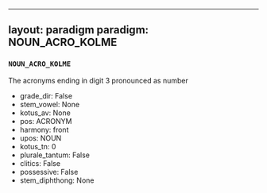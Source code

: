 
---
layout: paradigm
paradigm: NOUN_ACRO_KOLME
---
### ` NOUN_ACRO_KOLME `

The acronyms ending in digit 3 pronounced as number
* grade_dir: False
* stem_vowel: None
* kotus_av: None
* pos: ACRONYM
* harmony: front
* upos: NOUN
* kotus_tn: 0
* plurale_tantum: False
* clitics: False
* possessive: False
* stem_diphthong: None
